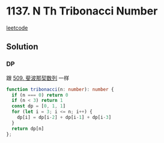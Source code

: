 # 1137. N Th Tribonacci Number

[leetcode](https://leetcode-cn.com/problems/n-th-tribonacci-number/)

## Solution

### DP

跟 [509. 斐波那契数列](/solution/01.simple/509.fibonacci-number.md) 一样

```ts
function tribonacci(n: number): number {
  if (n === 0) return 0
  if (n < 3) return 1
  const dp = [0, 1, 1]
  for (let i = 3; i <= n; i++) {
    dp[i] = dp[i-2] + dp[i-1] + dp[i-3]
  }
  return dp[n]
};

```

###